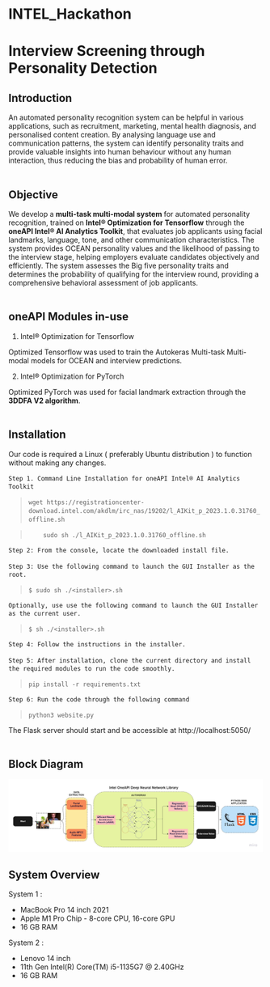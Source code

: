 # INTEL_Hackathon

# **Interview Screening through Personality Detection**
## Introduction

An automated personality recognition system can be helpful in various applications, such as recruitment, marketing, mental health diagnosis, and personalised content creation. By analysing language use and communication patterns, the system can identify personality traits and provide valuable insights into human behaviour without any human interaction, thus reducing the bias and probability of human error. 
<br></br>

## Objective

We develop a **multi-task multi-modal system** for automated personality recognition, trained on **Intel® Optimization for Tensorflow** through the **oneAPI Intel® AI Analytics Toolkit**, that evaluates job applicants using facial landmarks, language, tone, and other communication characteristics. The system provides OCEAN personality values and the likelihood of passing to the interview stage, helping employers evaluate candidates objectively and efficiently. The system assesses the Big five personality traits and determines the probability of qualifying for the interview round, providing a comprehensive behavioral assessment of job applicants.
<br></br>

## oneAPI Modules in-use

1. Intel® Optimization for Tensorflow

Optimized Tensorflow was used to train the Autokeras Multi-task Multi-modal models for OCEAN and interview predictions. 

2. Intel® Optimization for PyTorch

Optimized PyTorch was used for facial landmark extraction through the **3DDFA V2 algorithm**.
<br></br>

## Installation

Our code is required a Linux ( preferably Ubuntu distribution ) to function without making any changes. 

    Step 1. Command Line Installation for oneAPI Intel® AI Analytics Toolkit
>```wget https://registrationcenter-download.intel.com/akdlm/irc_nas/19202/l_AIKit_p_2023.1.0.31760_offline.sh```

>```    sudo sh ./l_AIKit_p_2023.1.0.31760_offline.sh```

    Step 2: From the console, locate the downloaded install file.

    Step 3: Use the following command to launch the GUI Installer as the root.
>```$ sudo sh ./<installer>.sh```

    Optionally, use use the following command to launch the GUI Installer as the current user.
>```$ sh ./<installer>.sh  ```

    Step 4: Follow the instructions in the installer.
   
    Step 5: After installation, clone the current directory and install the required modules to run the code smoothly.

>```pip install -r requirements.txt```

    Step 6: Run the code through the following command 
>```python3 website.py```

The Flask server should start and be accessible at http://localhost:5050/
<br></br>

## Block Diagram 
![Overall Design](./Design%20Drawings/High%20Level%20Design%20Block%20Diagram.jpeg)


## System Overview 

System 1 : 

* MacBook Pro 14 inch 2021
* Apple M1 Pro Chip - 8-core CPU, 16-core GPU
* 16 GB RAM

System 2 : 

* Lenovo 14 inch
* 11th Gen Intel(R) Core(TM) i5-1135G7 @ 2.40GHz
* 16 GB RAM





